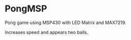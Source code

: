 # PongMSP


Pong game using MSP430 with LED Matrix and MAX7219. 

Increases speed and appears two balls. 







